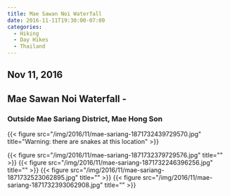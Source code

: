 ```yaml
---
title: Mae Sawan Noi Waterfall
date: 2016-11-11T19:30:00-07:00
categories:
  - Hiking
  - Day Hikes
  - Thailand
---
```

## Nov 11, 2016
## Mae Sawan Noi Waterfall -
### Outside Mae Sariang District, Mae Hong Son

{{< figure src="/img/2016/11/mae-sariang-1871732439729570.jpg" title="Warning: there are snakes at this location" >}}

<!--more-->

{{< figure src="/img/2016/11/mae-sariang-1871732379729576.jpg" title="" >}}
{{< figure src="/img/2016/11/mae-sariang-1871732246396256.jpg" title="" >}}
{{< figure src="/img/2016/11/mae-sariang-1871732523062895.jpg" title="" >}}
{{< figure src="/img/2016/11/mae-sariang-1871732393062908.jpg" title="" >}}
